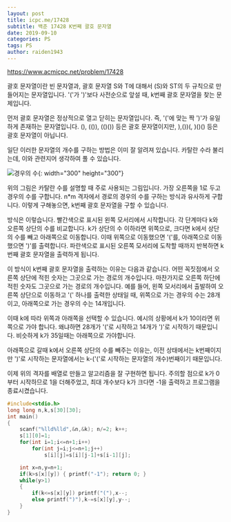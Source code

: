 ```yaml
---
layout: post
title: icpc.me/17428
subtitle: 백준 17428 K번째 괄호 문자열
date: 2019-09-10
categories: PS
tags: PS
author: raiden1943
---
```


<https://www.acmicpc.net/problem/17428>

괄호 문자열이란 빈 문자열과, 괄호 문자열 S와 T에 대해서 (S)와 ST의 두 규칙으로 만들어지는 문자열입니다. '('가 ')'보다 사전순으로 앞설 때, k번째 괄호 문자열을 찾는 문제입니다.

먼저 괄호 문자열은 정상적으로 열고 닫히는 문자열입니다. 즉, '('에 맞는 짝 ')'가 유일하게 존재하는 문자열입니다. (), (()), (()()) 등은 괄호 문자열이지만, ),())(, )()() 등은 괄호 문자열이 아닙니다.

일단 이러한 문자열의 개수를 구하는 방법은 이미 잘 알려져 있습니다. 카탈란 수라 불리는데, 이와 관련지어 생각하여 풀 수 있습니다.

![경우의 수](/img/2019-09-10-icpc174282-1.png){: width="300" height="300"}

위의 그림은 카탈란 수를 설명할 때 주로 사용되는 그림입니다. 가장 오른쪽을 1로 두고 경우의 수를 구합니다. n*m 격자에서 경로의 경우의 수를 구하는 방식과 유사하게 구합니다. 이렇게 구해놓으면, k번째 괄호 문자열을 구할 수 있습니다.

방식은 이렇습니다. 빨간색으로 표시된 왼쪽 모서리에서 시작합니다. 각 단계마다 k와 오른쪽 상단의 수를 비교합니다. k가 상단의 수 이하라면 위쪽으로, 크다면 k에서 상단의 수를 빼고 아래쪽으로 이동합니다. 이때 위쪽으로 이동했으면 '('를, 아래쪽으로 이동했으면 ')'를 출력합니다. 파란색으로 표시된 오른쪽 모서리에 도착할 때까지 반복하면 k번째 괄호 문자열을 출력하게 됩니다.

이 방식이 k번째 괄호 문자열을 출력하는 이유는 다음과 같습니다. 어떤 꼭짓점에서 오른쪽 상단에 적힌 숫자는 그곳으로 가는 경로의 개수입니다. 마찬가지로 오른쪽 하단에 적힌 숫자도 그곳으로 가는 경로의 개수입니다. 예를 들어, 왼쪽 모서리에서 출발하여 오른쪽 상단으로 이동하고 '(' 하나를 출력한 상태일 때, 위쪽으로 가는 경우의 수는 28개이고, 아래쪽으로 가는 경우의 수는 14개입니다.

이때 k에 따라 위쪽과 아래쪽을 선택할 수 있습니다. 예시의 상황에서 k가 10이라면 위쪽으로 가야 합니다. 왜냐하면 28개가 '('로 시작하고 14개가 ')'로 시작하기 때문입니다. 비슷하게 k가 35일때는 아래쪽으로 가야합니다.

아래쪽으로 갈때 k에서 오른쪽 상단의 수를 빼주는 이유는, 이전 상태에서는 k번째이지만 ')'로 시작하는 문자열에서는 k-('('로 시작하는 문자열의 개수)번째이기 때문입니다.

이제 위의 격자를 배열로 만들고 알고리즘을 잘 구현하면 됩니다. 주의할 점으로 k가 0부터 시작하므로 1을 더해주었고, 최대 개수보다 k가 크다면 -1을 출력하고 프로그램을 종료시켰습니다.


```cpp
#include<stdio.h>
long long n,k,s[30][30];
int main()
{
	scanf("%lld%lld",&n,&k); n/=2; k++;
	s[1][0]=1;
	for(int i=1;i<=n+1;i++)
		for(int j=i;j<=n+1;j++)
			s[i][j]=s[i][j-1]+s[i-1][j];

	int x=n,y=n+1;
	if(k>s[x][y]) { printf("-1"); return 0; }
	while(y>1)
	{
		if(k<=s[x][y]) printf("("),x--;
		else printf(")"),k-=s[x][y],y--;
	}
}
```
